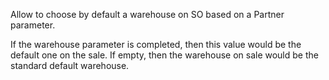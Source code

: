 Allow to choose by default a warehouse on SO based on a Partner
parameter.

If the warehouse parameter is completed, then this value would be the
default one on the sale. If empty, then the warehouse on sale would be
the standard default warehouse.
